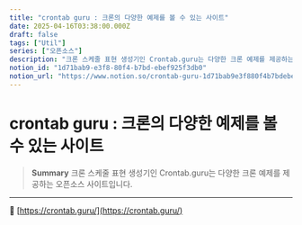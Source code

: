 ```yaml
---
title: "crontab guru : 크론의 다양한 예제를 볼 수 있는 사이트"
date: 2025-04-16T03:38:00.000Z
draft: false
tags: ["Util"]
series: ["오픈소스"]
description: "크론 스케줄 표현 생성기인 Crontab.guru는 다양한 크론 예제를 제공하는 오픈소스 사이트입니다."
notion_id: "1d71bab9-e3f8-80f4-b7bd-ebef925f3db0"
notion_url: "https://www.notion.so/crontab-guru-1d71bab9e3f880f4b7bdebef925f3db0"
---
```


# crontab guru : 크론의 다양한 예제를 볼 수 있는 사이트

> **Summary**
> 크론 스케줄 표현 생성기인 Crontab.guru는 다양한 크론 예제를 제공하는 오픈소스 사이트입니다.

---

🔗 [https://crontab.guru/](https://crontab.guru/)


